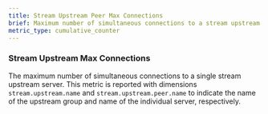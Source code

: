 ```yaml
---
title: Stream Upstream Peer Max Connections
brief: Maximum number of simultaneous connections to a stream upstream peer
metric_type: cumulative_counter
---
```

### Stream Upstream Max Connections
The maximum number of simultaneous connections to a single stream upstream server. This metric is reported
with dimensions `stream.upstream.name` and `stream.upstream.peer.name` to indicate the name of the upstream group
and name of the individual server, respectively.
